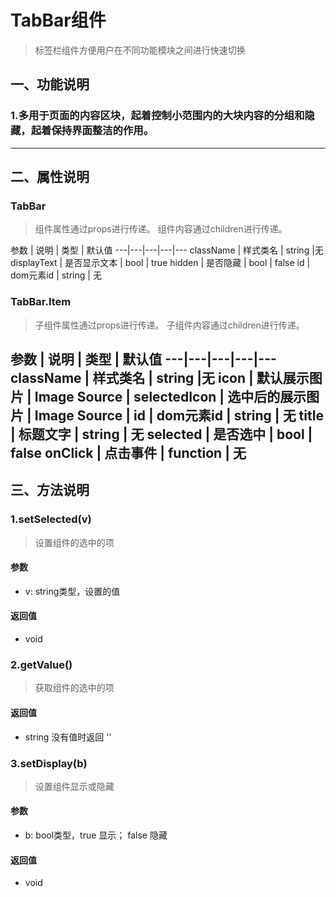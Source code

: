 # TabBar组件
> 标签栏组件方便用户在不同功能模块之间进行快速切换
## 一、功能说明
### 1.多用于页面的内容区块，起着控制小范围内的大块内容的分组和隐藏，起着保持界面整洁的作用。

---

## 二、属性说明

### TabBar

> 组件属性通过props进行传递。
> 组件内容通过children进行传递。

参数 | 说明 | 类型 | 默认值
---|---|---|---|---
className | 样式类名 | string |无
displayText | 是否显示文本 | bool | true
hidden | 是否隐藏 | bool | false
id | dom元素id | string | 无

### TabBar.Item

> 子组件属性通过props进行传递。
> 子组件内容通过children进行传递。

参数 | 说明 | 类型 | 默认值
---|---|---|---|---
className | 样式类名 | string |无
icon | 默认展示图片 | Image Source | 
selectedIcon | 选中后的展示图片 | Image Source | 
id | dom元素id | string | 无
title | 标题文字 | string | 无
selected | 是否选中 | bool | false
onClick | 点击事件 | function | 无
---

## 三、方法说明
### 1.setSelected(v)
> 设置组件的选中的项

#### 参数
- v: string类型，设置的值

#### 返回值
- void

### 2.getValue()
> 获取组件的选中的项

#### 返回值
- string 没有值时返回 ''

### 3.setDisplay(b)
> 设置组件显示或隐藏

#### 参数
- b: bool类型，true 显示； false 隐藏

#### 返回值
- void
